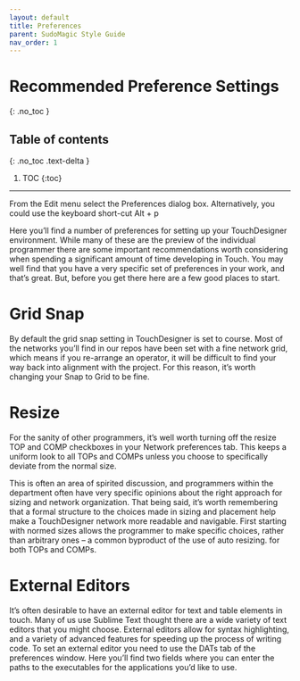 ```yaml
---
layout: default
title: Preferences
parent: SudoMagic Style Guide
nav_order: 1
---
```


# Recommended Preference Settings
{: .no_toc }

## Table of contents
{: .no_toc .text-delta }

1. TOC
{:toc}

---

From the Edit menu select the Preferences dialog box. Alternatively, you could use the keyboard short-cut Alt + p

Here you’ll find a number of preferences for setting up your TouchDesigner environment. While many of these are the preview of the individual programmer there are some important recommendations worth considering when spending a significant amount of time developing in Touch. You may well find that you have a very specific set of preferences in your work, and that’s great. But, before you get there here are a few good places to start.

# Grid Snap
By default the grid snap setting in TouchDesigner is set to course. Most of the networks you’ll find in our repos have been set with a fine network grid, which means if you re-arrange an operator, it will be difficult to find your way back into alignment with the project. For this reason, it’s worth changing your Snap to Grid to be fine.

# Resize
For the sanity of other programmers, it’s well worth turning off the resize TOP and COMP checkboxes in your Network preferences tab. This keeps a uniform look to all TOPs and COMPs unless you choose to specifically deviate from the normal size.

This is often an area of spirited discussion, and programmers within the department often have very specific opinions about the right approach for sizing and network organization. That being said, it’s worth remembering that a formal structure to the choices made in sizing and placement help make a TouchDesigner network more readable and navigable. First starting with normed sizes allows the programmer to make specific choices, rather than arbitrary ones – a common byproduct of the use of auto resizing. for both TOPs and COMPs.

# External Editors
It’s often desirable to have an external editor for text and table elements in touch. Many of us use Sublime Text thought there are a wide variety of text editors that you might choose. External editors allow for syntax highlighting, and a variety of advanced features for speeding up the process of writing code. To set an external editor you need to use the DATs tab of the preferences window. Here you’ll find two fields where you can enter the paths to the executables for the applications you’d like to use.